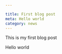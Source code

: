 ```yaml
---

title: First blog post 
meta: Hello world 
category: news
---
```


This is my first blog post 

Hello world 
